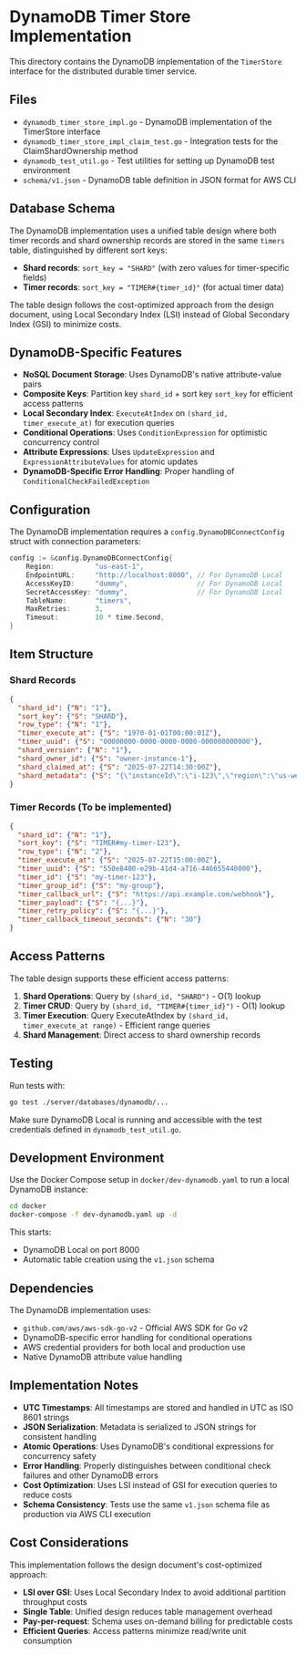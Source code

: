 # DynamoDB Timer Store Implementation

This directory contains the DynamoDB implementation of the `TimerStore` interface for the distributed durable timer service.

## Files

- `dynamodb_timer_store_impl.go` - DynamoDB implementation of the TimerStore interface
- `dynamodb_timer_store_impl_claim_test.go` - Integration tests for the ClaimShardOwnership method
- `dynamodb_test_util.go` - Test utilities for setting up DynamoDB test environment
- `schema/v1.json` - DynamoDB table definition in JSON format for AWS CLI

## Database Schema

The DynamoDB implementation uses a unified table design where both timer records and shard ownership records are stored in the same `timers` table, distinguished by different sort keys:

- **Shard records**: `sort_key = "SHARD"` (with zero values for timer-specific fields)
- **Timer records**: `sort_key = "TIMER#{timer_id}"` (for actual timer data)

The table design follows the cost-optimized approach from the design document, using Local Secondary Index (LSI) instead of Global Secondary Index (GSI) to minimize costs.

## DynamoDB-Specific Features

- **NoSQL Document Storage**: Uses DynamoDB's native attribute-value pairs
- **Composite Keys**: Partition key `shard_id` + sort key `sort_key` for efficient access patterns
- **Local Secondary Index**: `ExecuteAtIndex` on `(shard_id, timer_execute_at)` for execution queries
- **Conditional Operations**: Uses `ConditionExpression` for optimistic concurrency control
- **Attribute Expressions**: Uses `UpdateExpression` and `ExpressionAttributeValues` for atomic updates
- **DynamoDB-Specific Error Handling**: Proper handling of `ConditionalCheckFailedException`

## Configuration

The DynamoDB implementation requires a `config.DynamoDBConnectConfig` struct with connection parameters:

```go
config := &config.DynamoDBConnectConfig{
    Region:          "us-east-1",
    EndpointURL:     "http://localhost:8000", // For DynamoDB Local
    AccessKeyID:     "dummy",                 // For DynamoDB Local
    SecretAccessKey: "dummy",                 // For DynamoDB Local
    TableName:       "timers",
    MaxRetries:      3,
    Timeout:         10 * time.Second,
}
```

## Item Structure

### Shard Records
```json
{
  "shard_id": {"N": "1"},
  "sort_key": {"S": "SHARD"},
  "row_type": {"N": "1"},
  "timer_execute_at": {"S": "1970-01-01T00:00:01Z"},
  "timer_uuid": {"S": "00000000-0000-0000-0000-000000000000"},
  "shard_version": {"N": "1"},
  "shard_owner_id": {"S": "owner-instance-1"},
  "shard_claimed_at": {"S": "2025-07-22T14:30:00Z"},
  "shard_metadata": {"S": "{\"instanceId\":\"i-123\",\"region\":\"us-west-2\"}"}
}
```

### Timer Records (To be implemented)
```json
{
  "shard_id": {"N": "1"},
  "sort_key": {"S": "TIMER#my-timer-123"},
  "row_type": {"N": "2"},
  "timer_execute_at": {"S": "2025-07-22T15:00:00Z"},
  "timer_uuid": {"S": "550e8400-e29b-41d4-a716-446655440000"},
  "timer_id": {"S": "my-timer-123"},
  "timer_group_id": {"S": "my-group"},
  "timer_callback_url": {"S": "https://api.example.com/webhook"},
  "timer_payload": {"S": "{...}"},
  "timer_retry_policy": {"S": "{...}"},
  "timer_callback_timeout_seconds": {"N": "30"}
}
```

## Access Patterns

The table design supports these efficient access patterns:

1. **Shard Operations**: Query by `(shard_id, "SHARD")` - O(1) lookup
2. **Timer CRUD**: Query by `(shard_id, "TIMER#{timer_id}")` - O(1) lookup  
3. **Timer Execution**: Query ExecuteAtIndex by `(shard_id, timer_execute_at range)` - Efficient range queries
4. **Shard Management**: Direct access to shard ownership records

## Testing

Run tests with:
```bash
go test ./server/databases/dynamodb/...
```

Make sure DynamoDB Local is running and accessible with the test credentials defined in `dynamodb_test_util.go`.

## Development Environment

Use the Docker Compose setup in `docker/dev-dynamodb.yaml` to run a local DynamoDB instance:

```bash
cd docker
docker-compose -f dev-dynamodb.yaml up -d
```

This starts:
- DynamoDB Local on port 8000
- Automatic table creation using the `v1.json` schema

## Dependencies

The DynamoDB implementation uses:
- `github.com/aws/aws-sdk-go-v2` - Official AWS SDK for Go v2
- DynamoDB-specific error handling for conditional operations
- AWS credential providers for both local and production use
- Native DynamoDB attribute value handling

## Implementation Notes

- **UTC Timestamps**: All timestamps are stored and handled in UTC as ISO 8601 strings
- **JSON Serialization**: Metadata is serialized to JSON strings for consistent handling
- **Atomic Operations**: Uses DynamoDB's conditional expressions for concurrency safety
- **Error Handling**: Properly distinguishes between conditional check failures and other DynamoDB errors
- **Cost Optimization**: Uses LSI instead of GSI for execution queries to reduce costs
- **Schema Consistency**: Tests use the same `v1.json` schema file as production via AWS CLI execution

## Cost Considerations

This implementation follows the design document's cost-optimized approach:
- **LSI over GSI**: Uses Local Secondary Index to avoid additional partition throughput costs
- **Single Table**: Unified design reduces table management overhead
- **Pay-per-request**: Schema uses on-demand billing for predictable costs
- **Efficient Queries**: Access patterns minimize read/write unit consumption 